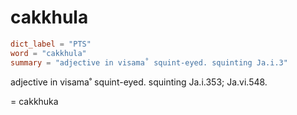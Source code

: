 # cakkhula

``` toml
dict_label = "PTS"
word = "cakkhula"
summary = "adjective in visama˚ squint-eyed. squinting Ja.i.3"
```

adjective in visama˚ squint\-eyed. squinting Ja.i.353; Ja.vi.548.

= cakkhuka

